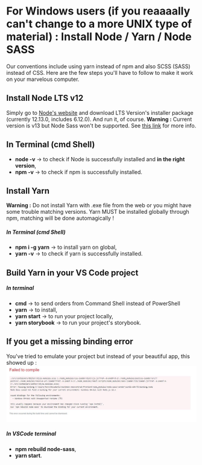 # For Windows users (if you reaaaally can't change to a more UNIX type of material) : Install Node / Yarn / Node SASS

Our conventions include using yarn instead of npm and also SCSS (SASS) instead of CSS. Here are the few steps you'll have to follow to make it work on your marvelous computer.

## Install Node LTS v12

Simply go to [Node's website](https://nodejs.org/en/download/) and download LTS Version's installer package (currently 12.13.0, includes 6.12.0). And run it, of course.
**Warning :** Current version is v13 but Node Sass won't be supported.
See [this link](https://github.com/sass/node-sass/releases/tag/v4.12.0) for more info.

## In Terminal (cmd Shell)

- **node -v** -> to check if Node is successfully installed and **in the right version**,
- **npm -v** -> to check if npm is successfully installed.

## Install Yarn

**Warning :** Do not install Yarn with .exe file from the web or you might have some trouble matching versions. Yarn MUST be installed globally through npm, matching will be done automagically !

##### In Terminal (cmd Shell)

- **npm i -g yarn** -> to install yarn on global,
- **yarn -v** -> to check if yarn is successfully installed.

## Build Yarn in your VS Code project

##### In terminal

- **cmd** -> to send orders from Command Shell instead of PowerShell
- **yarn** -> to install,
- **yarn start** -> to run your project locally,
- **yarn storybook** -> to run your project's storybook.

## If you get a missing binding error

You've tried to emulate your project but instead of your beautiful app, this showed up :
![npm rebuild node-sass](images/npm-rebuild-node-sass.png)

##### In VSCode terminal

- **npm rebuild node-sass**,
- **yarn start**.
